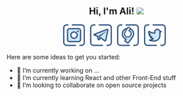 <h2 align="center"> Hi, I'm Ali! <img src="https://media.giphy.com/media/mGcNjsfWAjY5AEZNw6/giphy.gif" width="50"></h2>
<p align="center">
<a href="https://instagram.com/alimoallem27"><img height="50" src="https://raw.githubusercontent.com/AliMoallem27/AliMoallem27/main/images/instagram.png"></a>&nbsp;&nbsp;
<a href="https://telegram.me/AliMoallem27"><img height="50" src="https://raw.githubusercontent.com/AliMoallem27/AliMoallem27/main/images/telegram.png"></a>&nbsp;&nbsp;
<a href="https://virgool.io/alimoallem27"><img height="50" src="https://raw.githubusercontent.com/AliMoallem27/AliMoallem27/main/images/virgool.png"></a>&nbsp;&nbsp;
<a href="https://twitter.com/AliMoallem27"><img height="50" src="https://raw.githubusercontent.com/AliMoallem27/AliMoallem27/main/images/twitter.png"></a>&nbsp;&nbsp;
</p>
Here are some ideas to get you started:

- 🔭 I’m currently working on ...
- 🌱 I’m currently learning React and other Front-End stuff
- 👯 I’m looking to collaborate on open source projects
<!--
- ⚡ Fun fact: ...
- 📫 How to reach me: ...
  -->
